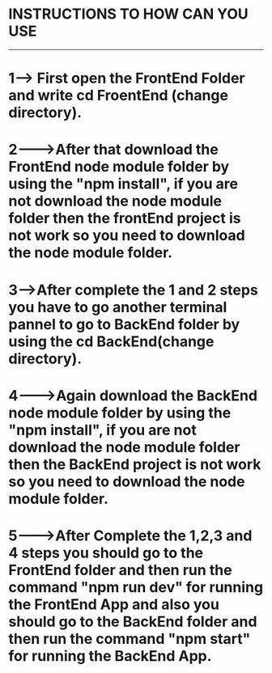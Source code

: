 # INSTRUCTIONS TO HOW CAN YOU USE
----------------------------------------
# 1--> First open the FrontEnd Folder and write cd FroentEnd (change directory).
# 2--->After that download the FrontEnd node module folder by using the "npm install", if you are not download the node module folder then the frontEnd project is not work so you need to download the node module folder.
# 3-->After complete the 1 and 2 steps you have to go another terminal pannel to go to BackEnd folder by using the cd BackEnd(change directory).
# 4--->Again download the BackEnd node module folder by using the "npm install", if you are not download the node module folder then the BackEnd project is not work so you need to download the node module folder.
# 5--->After Complete the 1,2,3 and 4 steps you should go to the FrontEnd folder and then run the command "npm run dev" for running the FrontEnd App and also you should go to the BackEnd folder and then run the command "npm start" for running the BackEnd App.